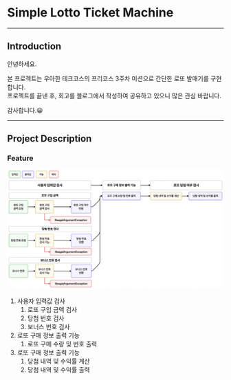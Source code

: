 # Simple Lotto Ticket Machine

---
## Introduction
안녕하세요. 

본 프로젝트는 우아한 테크코스의 프리코스 3주차 미션으로 간단한 로또 발매기를 구현합니다.  
프로젝트를 끝낸 후, 회고를 블로그에서 작성하여 공유하고 있으니 많은 관심 바랍니다.

감사합니다.😀

---
## Project Description
### Feature
![lotto_feature_flow.png](attachment/lotto_feature_flow.png)
1. 사용자 입력값 검사
   1. 로또 구입 금액 검사
   2. 당첨 번호 검사
   3. 보너스 번호 검사
2. 로또 구매 정보 출력 기능
   1. 로또 구매 수량 및 번호 출력
3. 로또 구매 정보 출력 기능
   1. 당첨 내역 및 수익률 계산
   2. 당첨 내역 및 수익률 출력